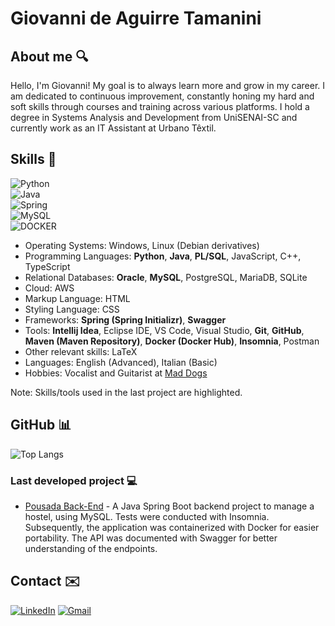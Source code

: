 # Giovanni de Aguirre Tamanini

## About me 🔍

Hello, I'm Giovanni!
My goal is to always learn more and grow in my career. I am dedicated to continuous improvement, constantly honing my hard and soft skills through courses and training across various platforms. I hold a degree in Systems Analysis and Development from UniSENAI-SC and currently work as an IT Assistant at Urbano Têxtil.

## Skills 🚀  
![Python](https://img.shields.io/badge/python-3670A0?style=for-the-badge&logo=python&logoColor=white)  
![Java](https://img.shields.io/badge/java-%23ED8B00.svg?style=for-the-badge&logo=openjdk&logoColor=white)  
![Spring](https://img.shields.io/badge/spring-%236DB33F.svg?style=for-the-badge&logo=spring&logoColor=white)  
![MySQL](https://img.shields.io/badge/MySQL-00000F?style=for-the-badge&logo=mysql&logoColor=white)  
![DOCKER](https://img.shields.io/badge/Docker-1572B6?style=for-the-badge&logo=docker&logoColor=white)  

- Operating Systems: Windows, Linux (Debian derivatives)
- Programming Languages: **Python**, **Java**, **PL/SQL**, JavaScript, C++, TypeScript
- Relational Databases: **Oracle**, **MySQL**, PostgreSQL, MariaDB, SQLite 
- Cloud: AWS
- Markup Language: HTML
- Styling Language: CSS
- Frameworks: **Spring (Spring Initializr)**, **Swagger**
- Tools: **Intellij Idea**, Eclipse IDE, VS Code, Visual Studio, **Git**, **GitHub**, **Maven (Maven Repository)**, **Docker (Docker Hub)**, **Insomnia**, Postman
- Other relevant skills: LaTeX
- Languages: English (Advanced), Italian (Basic)
- Hobbies: Vocalist and Guitarist at [Mad Dogs](https://youtube.com/playlist?list=PLA5QLse5GnVLRx28LAHCCWHsXFfVSIZyy&si=guEsI8pBWCNPOFcA) 

Note: Skills/tools used in the last project are highlighted.

## GitHub 📊

![Top Langs](https://github-readme-stats-git-masterrstaa-rickstaa.vercel.app/api/top-langs/?username=giovannitamanini&layout=compact&bg_color=000&border_color=30A3DC&title_color=E94D5F&text_color=FFF)

### Last developed project 💻

- [Pousada Back-End](https://github.com/giovannitamanini/pousada) - A Java Spring Boot backend project to manage a hostel, using MySQL. Tests were conducted with Insomnia. Subsequently, the application was containerized with Docker for easier portability. The API was documented with Swagger for better understanding of the endpoints.

## Contact ✉️

[![LinkedIn](https://img.shields.io/badge/LinkedIn-0077B5?style=for-the-badge&logo=linkedin&logoColor=white)](https://www.linkedin.com/in/giovannitamanini/)
[![Gmail](https://img.shields.io/badge/Gmail-333333?style=for-the-badge&logo=gmail&logoColor=red)](mailto:giovanni.tnini@gmail.com)
<!---
giovannitamanini/giovannitamanini is a ✨ special ✨ repository because its `README.md` (this file) appears on your GitHub profile.
You can click the Preview link to take a look at your changes.
--->
